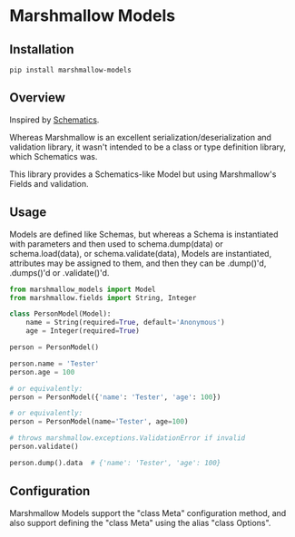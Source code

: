 Marshmallow Models
==================


Installation
------------

```
pip install marshmallow-models
```


Overview
--------

Inspired by [Schematics](https://github.com/schematics/schematics).

Whereas Marshmallow is an excellent serialization/deserialization
and validation library, it wasn't intended to be a class or type
definition library, which Schematics was.

This library provides a Schematics-like Model but
using Marshmallow's Fields and validation.


Usage
-----

Models are defined like Schemas, but whereas a Schema is instantiated
with parameters and then used to schema.dump(data) or schema.load(data),
or schema.validate(data),
Models are instantiated, attributes may be assigned to them, and then
they can be .dump()'d, .dumps()'d or .validate()'d.

```python
from marshmallow_models import Model
from marshmallow.fields import String, Integer

class PersonModel(Model):
    name = String(required=True, default='Anonymous')
    age = Integer(required=True)

person = PersonModel()

person.name = 'Tester'
person.age = 100

# or equivalently:
person = PersonModel({'name': 'Tester', 'age': 100})

# or equivalently:
person = PersonModel(name='Tester', age=100)

# throws marshmallow.exceptions.ValidationError if invalid
person.validate()

person.dump().data  # {'name': 'Tester', 'age': 100}
```

Configuration
-------------

Marshmallow Models support the "class Meta" configuration method,
and also support defining the "class Meta" using the alias
"class Options".

